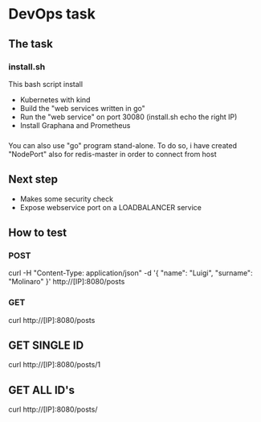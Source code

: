 # DevOps task

## The task

### install.sh

This bash script install 
* Kubernetes with kind
* Build the "web services written in go"
* Run the "web service" on port 30080 (install.sh echo the right IP)
* Install Graphana and Prometheus

###

You can also use "go" program stand-alone.
To do so, i have created "NodePort" also for redis-master in order to connect from host


## Next step 

* Makes some security check
* Expose webservice port on a LOADBALANCER service

## How to test 

### POST
curl -H "Content-Type: application/json" -d '{
        "name": "Luigi",
       "surname": "Molinaro"
       }' http://[IP]:8080/posts

### GET
curl http://[IP]:8080/posts 

## GET SINGLE ID
curl http://[IP]:8080/posts/1

## GET ALL ID's
curl http://[IP]:8080/posts/ 
